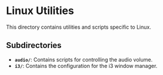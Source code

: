 # Linux Utilities

This directory contains utilities and scripts specific to Linux.

## Subdirectories

*   **`audio/`**: Contains scripts for controlling the audio volume.
*   **`i3/`**: Contains the configuration for the i3 window manager.
